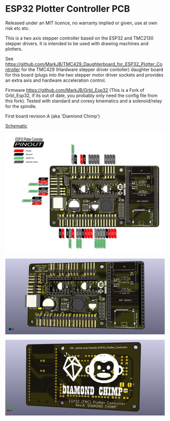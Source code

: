 # ESP32 Plotter Controller PCB
 
Released under an MIT licence, no warranty implied or given, use at own risk etc etc.

This is a two axis stepper controller based on the ESP32 and TMC2130 stepper drivers. It is intended to be used with drawing machines and plotters.

See https://github.com/MarkJB/TMC429_Daughterboard_for_ESP32_Plotter_Controller for the TMC429 (Hardware stepper driver contoller) daughter board for this board (plugs into the two stepper motor driver sockets and provides an extra axis and hardware acceleration control.

Firmware https://github.com/MarkJB/Grbl_Esp32 (This is a Fork of Grbl_Esp32, if its out of date, you probably only need the config file from this fork). Tested with standard and corexy kinematics and a solenoid/relay for the spindle.

First board revision A (aka 'Diamiond Chimp')

[Schematic]( https://github.com/MarkJB/ESP32_Plotter_Controller/blob/main/ESP32_Plotter_Controller_Schematic_RevA.pdf )

![Pinmap]( https://github.com/MarkJB/ESP32_Plotter_Controller/blob/main/Plotter_pinmap.png )

![Render of top of board]( https://github.com/MarkJB/ESP32_Plotter_Controller/blob/main/ESP32_Plotter_Controller_revA_top.png )

![Render of bottom of board]( https://github.com/MarkJB/ESP32_Plotter_Controller/blob/main/ESP32_Plotter_Controller_revA_bottom.png )


